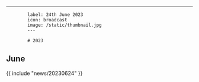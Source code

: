 ---
            label: 24th June 2023
            icon: broadcast
            image: /static/thumbnail.jpg
            ---

            # 2023
## June

{{ include "news/20230624" }}